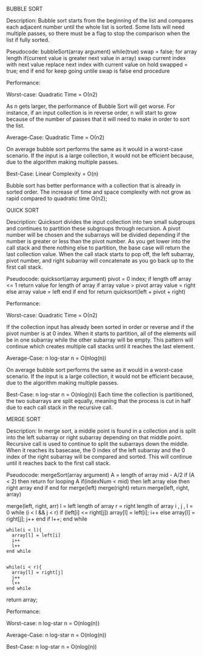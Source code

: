BUBBLE SORT

Description:
  Bubble sort starts from the beginning of the list and compares each adjacent number until the whole list is sorted. Some lists will need multiple passes, so there must be a flag to stop the comparison when the list if fully sorted.

Pseudocode:
  bubbleSort(array argument)
    while(true)
      swap = false;
        for array length
          if(current value is greater next value in array)
            swap current index with next value
            replace next index with current value on hold
            swapped = true;
          end if
        end for
      keep going untile swap is false
    end procedure

Performance:

  Worst-case:
  Quadratic Time = О(n2)

  As n gets larger, the performance of Bubble Sort will get worse. For instance, if an input collection is in reverse order, n will start to grow because of the number of passes that it will need to make in order to sort the list.

  Average-Case:
  Quadratic Time = О(n2)

  On average bubble sort performs the same as it would in a worst-case scenario. If the input is a large collection, it would not be efficient because, due to the algorithm making multiple passes.

  Best-Case:
  Linear Complexity = O(n)

  Bubble sort has better performance with a collection that is already in sorted order. The increase of time and space complexity with not grow as rapid compared to quadratic time O(n2);


QUICK SORT

Description:
  Quicksort divides the input collection into two small subgroups and continues to partition these subgroups through recursion. A pivot number will be chosen and the subarrays will be divided depending if the number is greater or less than the pivot number. As you get lower into the call stack and there nothing else to partition, the base case will return the last collection value. When the call stack starts to pop off, the left subarray, pivot number, and right subarray will concatenate as you go back up to the first call stack.

Pseudocode:
  quicksort(array argument)
    pivot = 0 index;
    if length off array <= 1
      return value
    for length of array
      if array value > pivot
        array value = right
      else
        array value = left
      end if
    end for
  return quicksort(left + pivot + right)


Performance:

  Worst-case:
  Quadratic Time = О(n2)

  If the collection input has already been sorted in order or reverse and if the pivot number is at 0 index. When it starts to partition, all of the elements will be in one subarray while the other subarray will be empty. This pattern will continue which creates multiple call stacks until it reaches the last element.

  Average-Case:
  n log-star n = O(nlog(n))

  On average bubble sort performs the same as it would in a worst-case scenario. If the input is a large collection, it would not be efficient because, due to the algorithm making multiple passes.

  Best-Case:
  n log-star n = O(nlog(n))
  Each time the collection is partitioned, the two subarrays are split equally, meaning that the process is cut in half due to each call stack in the recursive call.


MERGE SORT

Description:
  In merge sort, a middle point is found in a collection and is split into the left subarray or right subarray depending on that middle point. Recursive call is used to continue to split the subarrays down the middle. When it reaches its basecase, the 0 index of the left subarray and the 0 index of the right subarray will be compared and sorted. This will continue until it reaches back to the first call stack.

Pseudocode:
  mergeSort(array argument)
    A = length of array
    mid - A/2
    if (A < 2)
      then return
    for looping A
      if(indexNum < mid)
        then left array
      else
        then right array
      end if
    end for
    merge(left)
    merge(right)
    return merge(left, right, array)

  merge(left, right, arr)
    l = left length of array
    r = right length of array
    i , j , l = 0
    while (i < l && j < r)
      if (left[i] <= right[j])
        array[l] = left[i];
        i++
      else
        array[l] = right[j];
        j++
      end if
    l++;
    end while

    while(i < l){
      array[l] = left[i]
      i++
      l++
    end while


    while(i < r){
      array[l] = right[j]
      j++
      l++
    end while
  return array;


Performance:

  Worst-case:
  n log-star n = O(nlog(n))



  Average-Case:
  n log-star n = O(nlog(n))



  Best-Case:
  n log-star n = O(nlog(n))


